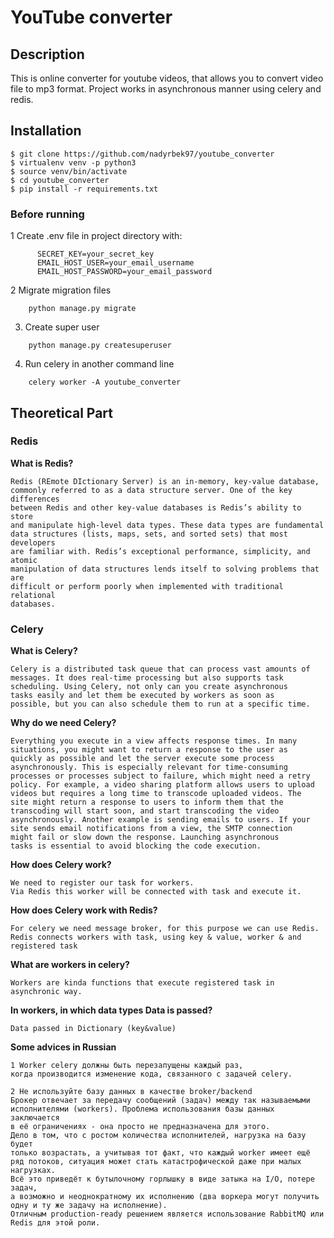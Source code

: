 # YouTube converter 

## Description 
This is online converter for youtube videos,
that allows you to convert video file to mp3 format.
Project works in asynchronous manner using celery and redis. 

## Installation
```
$ git clone https://github.com/nadyrbek97/youtube_converter
$ virtualenv venv -p python3
$ source venv/bin/activate
$ cd youtube_converter
$ pip install -r requirements.txt

```
### Before running 

1 Create .env file in project directory with:
```
      SECRET_KEY=your_secret_key
      EMAIL_HOST_USER=your_email_username
      EMAIL_HOST_PASSWORD=your_email_password
```
2 Migrate migration files 
```
    python manage.py migrate
```

3. Create super user
```
    python manage.py createsuperuser
```

4. Run celery in another command line 
```
    celery worker -A youtube_converter 
```

## Theoretical Part 
### Redis 
**What is Redis?**
``` 
Redis (REmote DIctionary Server) is an in-memory, key-value database,
commonly referred to as a data structure server. One of the key differences
between Redis and other key-value databases is Redis’s ability to store
and manipulate high-level data types. These data types are fundamental
data structures (lists, maps, sets, and sorted sets) that most developers
are familiar with. Redis’s exceptional performance, simplicity, and atomic
manipulation of data structures lends itself to solving problems that are
difficult or perform poorly when implemented with traditional relational
databases.
```


### Celery 
**What is Celery?**
```
Celery is a distributed task queue that can process vast amounts of
messages. It does real-time processing but also supports task
scheduling. Using Celery, not only can you create asynchronous
tasks easily and let them be executed by workers as soon as
possible, but you can also schedule them to run at a specific time.
```
**Why do we need Celery?**
```
Everything you execute in a view affects response times. In many
situations, you might want to return a response to the user as
quickly as possible and let the server execute some process
asynchronously. This is especially relevant for time-consuming
processes or processes subject to failure, which might need a retry
policy. For example, a video sharing platform allows users to upload
videos but requires a long time to transcode uploaded videos. The
site might return a response to users to inform them that the
transcoding will start soon, and start transcoding the video
asynchronously. Another example is sending emails to users. If your
site sends email notifications from a view, the SMTP connection
might fail or slow down the response. Launching asynchronous
tasks is essential to avoid blocking the code execution.
```

**How does Celery work?**
``` 
We need to register our task for workers.
Via Redis this worker will be connected with task and execute it.
```

**How does Celery work with Redis?**
```
For celery we need message broker, for this purpose we can use Redis.
Redis connects workers with task, using key & value, worker & and registered task
```

**What are workers in celery?**
```
Workers are kinda functions that execute registered task in asynchronic way.
```
**In workers, in which data types Data is passed?**
```
Data passed in Dictionary (key&value)
```

**Some advices in Russian**
```
1 Worker celery должны быть перезапущены каждый раз,
когда производится изменение кода, связанного с задачей celery.

2 Не используйте базу данных в качестве broker/backend
Брокер отвечает за передачу сообщений (задач) между так называемыми
исполнителями (workers). Проблема использования базы данных заключается
в её ограничениях - она просто не предназначена для этого.
Дело в том, что с ростом количества исполнителей, нагрузка на базу будет
только возрастать, а учитывая тот факт, что каждый worker имеет ещё ряд потоков, ситуация может стать катастрофической даже при малых нагрузках.
Всё это приведёт к бутылочному горлышку в виде затыка на I/O, потере задач,
а возможно и неоднократному их исполнению (два воркера могут получить одну и ту же задачу на исполнение).
Отличным production-ready решением является использование RabbitMQ или Redis для этой роли.
```
